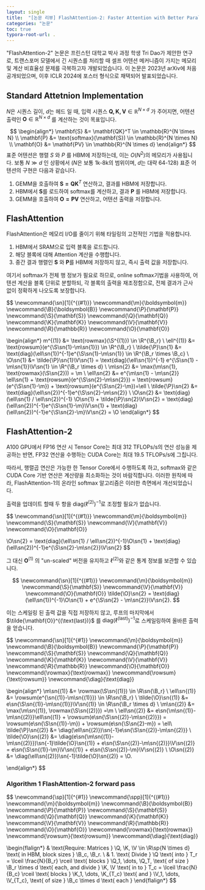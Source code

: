```yaml
---
layout: single
title:  "[논문 리뷰] FlashAttention-2: Faster Attention with Better Parallelism and Work Partitioning"
categories: "논문"
toc: true
typora-root-url: .
---
```


"FlashAttention-2" 논문은 프린스턴 대학교 박사 과정 학생 Tri Dao가 제안한 연구로, 트랜스포머 모델에서 긴 시퀀스를 처리할 때 셀프 어텐션 메커니즘이 가지는 메모리 및 계산 비효율성 문제를 극복하고자 개발되었습니다. 이 논문은 2023년 arXiv에 처음 공개되었으며, 이후 ICLR 2024에 포스터 형식으로 채택되어 발표되었습니다. 

## Standard Attetnion Implementation

$N$은 시퀀스 길이, $d$는 헤드 일 때, 입력 시퀀스 $\mathbf{Q, K, V}\in \mathbb{R}^{N \times d }$ 가 주어지면, 어텐션 출력인 $\mathbf{O} \in \mathbb{R}^{N \times d}$ 를 계산하는 것이 목표입니다. 

$$
\begin{align*}
\mathbf{S} &= \mathbf{QK}^T \in \mathbb{R}^{N \times N} \\
\mathbf{P} &= \text{softmax}(\mathbf{S}) \in \mathbb{R}^{N \times N} \\
\mathbf{O} &= \mathbf{PV} \in \mathbb{R}^{N \times d}
\end{align*}
$$
표준 어텐션은 행렬 $S$ 와 $P$ 를 HBM에 저장하는데, 이는 $O(N^2)$의 메모리가 사용됩니다. 보통 $N \gg d$ 인 상황에서 ($N$은 보통 1k-8k의 범위이며, $d$는 대략 64-128) 표준 어텐션의 구현은 다음과 같습니다. 

1. GEMM을 호출하여 $\mathbf{S = QK}^T$ 연산하고, 결과를 HBM에 저장합니다. 
2. HBM에서 $\mathbf{S}$를 로드하여 softmax를 계산하고, 결과 $\mathbf{P}$ 를 HBM에 저장합니다. 
3. GEMM을 호출하여 $\mathbf{O = PV}$ 연산하고, 어텐션 출력을 저장합니다.

## FlashAttention 

FlashAttention은 메모리 I/O를 줄이기 위해 타일링의 고전적인 기법을 적용합니다. 

1. HBM에서 SRAM으로 입력 블록을 로드합니다. 
2. 해당 블록에 대해 Attention 계산을 수행합니다.
3. 중간 결과 행렬인 $\mathbf{S}$ 와 $\mathbf{P}$를 HBM에 저장하지 않고, 즉시 출력 값을 저장합니다. 

여기서 softmax가 전체 행 정보가 필요로 하므로, online softmax기법을 사용하여, 어텐션 계산을 블록 단위로 분할하되, 각 블록의 출력을 재조정함으로, 전체 결과가 근사 없이 정확하게 나오도록 보장합니다. 

$$
\newcommand{\sn}[1]{^{(#1)}}
\newcommand{\m}{\boldsymbol{m}} 
\newcommand{\B}{\boldsymbol{B}} 
\newcommand{\P}{\mathbf{P}} 
\newcommand{\S}{\mathbf{S}} 
\newcommand{\Q}{\mathbf{Q}} 
\newcommand{\K}{\mathbf{K}} 
\newcommand{\V}{\mathbf{V}} 
\newcommand{\R}{\mathbb{R}}
\newcommand{\O}{\mathbf{O}} 

\begin{align*}
m^{(1)} &= \text{rowmax}(\S^{(1)}) \in \R^{\B_r} \\
\ell^{(1)} &= \text{rowsum}(e^{\S\sn{1}-\m\sn{1}}) \in \R^{\B_r} \\
\tilde{\P}\sn{1} &= \text{diag}(\ell\sn{1})^{-1}e^{\S\sn{1}-\m\sn{1}} \in \R^{\B_r \times \B_c} \\\
\O\sn{1} &= \tilde{\P}\sn{1}\V\sn{1} = \text{diag}(\ell\sn{1})^{-1} e^{\S\sn{1} - \m\sn{1}}\V\sn{1} \in \R^{\B_r \times d} \\
\m\sn{2} &= \max(\m\sn{1}, \text{rowmax}(\S\sn{2})) = \m \\
\ell\sn{2} &= e^{\m\sn{1} - \m\sn{2}} \ell\sn{1} + \text{rowsum}(e^{\S\sn{2}-\m\sn{2}}) = \text{rowsum}(e^{\S\sn{1}-\m}) + \text{rowsum}(e^{\S\sn{2}-\m})=\ell \\
\tilde{\P}\sn{2} &= \text{diag}(\ell\sn{2})^{-1}e^{\S\sn{2}-\m\sn{2}} \\ 
\O\sn{2} &= \text{diag}(\ell\sn{1} / \ell\sn{2})^{-1} \O\sn{1} + \tilde{\P}\sn{2}\V\sn{2} = \text{diag}(\ell\sn{2})^{-1}e^{\S\sn{1}-\m}\V\sn{1} + \text{diag}(\ell\sn{2})^{-1}e^{\S\sn{2}-\m}\V\sn{2} = \O
\end{align*}
$$

## FlashAttention-2

A100 GPU에서 FP16 연산 시 Tensor Core는 최대 312 TFLOPs/s의 연산 성능을 제공하는 반면, FP32 연산을 수행하는 CUDA Core는 최대 19.5 TFLOPs/s에 그칩니다.

 따라서, 행렬곱 연산은 가능한 한 Tensor Core에서 수행하도록 하고, softmax와 같은 CUDA Core 기반 연산은 계산량을 최소화하는 것이 바람직합니다. 이러한 원칙에 따라, FlashAttention-1의 온라인 softmax 알고리즘은 이러한 측면에서 개선되었습니다.

출력을 업데이트 할때 두 항을 $\text{diag}(\ell^{(2)})^{-1}$로 조정할 필요가 없습니다. 

$$
\newcommand{\sn}[1]{^{(#1)}}
\newcommand{\m}{\boldsymbol{m}} 
\newcommand{\S}{\mathbf{S}} 
\newcommand{\V}{\mathbf{V}} 
\newcommand{\O}{\mathbf{O}} 

\O\sn{2} = \text{diag}(\ell\sn{1} / \ell\sn{2})^{-1}\O\sn{1} + \text{diag}(\ell\sn{2})^{-1}e^{\S\sn{2}-\m\sn{2}}\V\sn{2}
$$

그 대신 $\mathbf{O}^{(1)}$ 의 "un-scaled" 버전을 유지하고 $\ell^{(2)}$와 같은 통계 정보를 보관할 수 있습니다. 

$$
\newcommand{\sn}[1]{^{(#1)}}
\newcommand{\m}{\boldsymbol{m}} 
\newcommand{\S}{\mathbf{S}} 
\newcommand{\V}{\mathbf{V}} 
\newcommand{\O}{\mathbf{O}} 
\tilde{\O}\sn{2} = \text{diag}(\ell\sn{1})^{-1}\O\sn{1} + e^{\S\sn{2} - \m\sn{2}}\V\sn{2}.
$$

이는 스케일링 된 출력 값을 직접 저장하지 않고, 루프의 마지막에서 $\tilde{\mathbf{O}}^{(\text{last})}$ 를 $\text{diag}(\ell^{(\text{last})})^{-1}$로 스케일링하여 올바른 출력을 얻습니다. 

$$
\newcommand{\sn}[1]{^{#1}}
\newcommand{\m}{\boldsymbol{m}} 
\newcommand{\B}{\boldsymbol{B}} 
\newcommand{\P}{\mathbf{P}} 
\newcommand{\S}{\mathbf{S}} 
\newcommand{\Q}{\mathbf{Q}} 
\newcommand{\K}{\mathbf{K}} 
\newcommand{\V}{\mathbf{V}} 
\newcommand{\R}{\mathbb{R}}
\newcommand{\O}{\mathbf{O}} 
\newcommand{\rowmax}{\text{rowmax}} 
\newcommand{\rowsum}{\text{rowsum}} 
\newcommand{\diag}{\text{diag}} 

\begin{align*}
\m\sn{(1)} &= \rowmax(\S\sn{(1)}) \in \R\sn{\B_r} \\
\ell\sn{(1)} &= \rowsum(e^{\sn{(1)}-\m\sn{(1)}}) \in \R\sn{\B_r} \\
\tilde{\O}\sn{(1)} &= e\sn{\S\sn{(1)}-\m\sn{(1)}}\V\sn{(1)} \in \R\sn{\B_r \times d} \\
\m\sn{(2)} &= \max(\m\sn{(1)}, \rowmax{\S\sn{(2)}}) =\m \\
\ell\sn{(2)} &= e\sn{\m\sn{(1)}-\m\sn{(2)}}\ell\sn{(1)} + \rowsum(e\sn{\S\sn{(2)}-\m\sn{(2)}}) = \rowsum(e\sn{\S\sn{(1)}-\m}) + \rowsum(e\sn{\S\sn{2}-m}) = \ell\\
\tilde{\P}\sn{(2)} &= \diag(\ell\sn{(2)})\sn{-1}e\sn{\S\sn{(2)}-\m\sn{(2)}} \\
\tilde{\O}\sn{(2)} &= \diag(e\sn{\m\sn{(1)}-\m\sn{(2)}})\sn{-1}\tilde{\O}\sn{(1)} + e\sn{\S\sn{(2)}-\m\sn{(2)}}\V\sn{(2)} = e\sn{\S\sn{(1)}-\m}\V\sn{(1)} + e\sn{\S\sn{(2)}-\m}\V\sn{(2)} \\
\O\sn{(2)} &= \diag(\ell\sn{(2)})\sn{-1}\tilde{\O}\sn{(2)} = \O.

\end{align*}
$$

### Algorithm 1 FlashAttention-2 forward pass 

$$
\newcommand{\sp}[1]{^{#1}}
\newcommand{\spp}[1]{^{(#1)}}
\newcommand{\m}{\boldsymbol{m}} 
\newcommand{\B}{\boldsymbol{B}} 
\newcommand{\P}{\mathbf{P}} 
\newcommand{\S}{\mathbf{S}} 
\newcommand{\Q}{\mathbf{Q}} 
\newcommand{\K}{\mathbf{K}} 
\newcommand{\V}{\mathbf{V}} 
\newcommand{\R}{\mathbb{R}}
\newcommand{\O}{\mathbf{O}} 
\newcommand{\rowmax}{\text{rowmax}} 
\newcommand{\rowsum}{\text{rowsum}} 
\newcommand{\diag}{\text{diag}}

\begin{flalign*}
& \text{Require: Matrices } \Q, \K, \V \in \R\sp{N \times d} \text{ in HBM, block sizes } \B_c, \B_r. \\
& 1. \text{ Divide } \Q \text{ into } T_r = \lceil \frac{N}{B_r} \rceil \text{ blocks } \Q_1, \dots, \Q_T, \text{ of size } \B_r \times d \text{ each, and divide } \K, \V \text{ in to } T_c = \lceil \frac{N}{B_c} \rceil \text{ blocks } \K_1, \dots, \K_{T_c} \text{ and } \V_1, \dots, \V_{T_c}, \text{ of size } \B_c \times d \text{ each }
\end{flalign*}
$$

